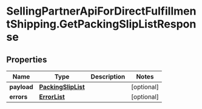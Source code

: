 # SellingPartnerApiForDirectFulfillmentShipping.GetPackingSlipListResponse

## Properties
Name | Type | Description | Notes
------------ | ------------- | ------------- | -------------
**payload** | [**PackingSlipList**](PackingSlipList.md) |  | [optional] 
**errors** | [**ErrorList**](ErrorList.md) |  | [optional] 


